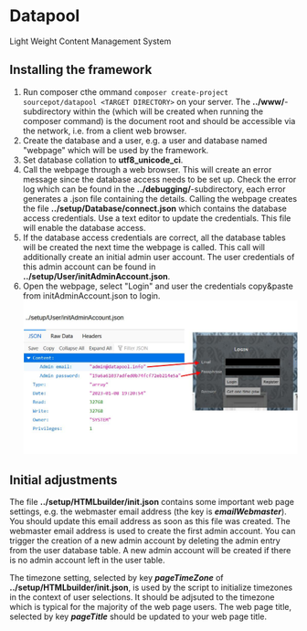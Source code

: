 # Datapool
 Light Weight Content Management System
## Installing the framework
1. Run composer cthe ommand ``composer create-project sourcepot/datapool <TARGET DIRECTORY>`` on your server. The **../www/**-subdirectory within the <TARGET DIRECTORY> (which will be created when running the composer command) is the document root and should be accessible via the network, i.e. from a client web browser.
2. Create the database and a user, e.g. a user and database named "webpage" which will be used by the framework.
3. Set database collation to **utf8_unicode_ci**.
4. Call the webpage through a web browser. This will create an error message since the database access needs to be set up. Check the error log which can be found in the **../debugging/**-subdirectory, each error generates a .json file containing the details. Calling the webpage creates the file **../setup/Database/connect.json** which contains the database access credentials. Use a text editor to update the credentials. This file will enable the database access.
5. If the database access credentials are correct, all the database tables will be created the next time the webpage is called. This call will additionally create an initial admin user account. The user credentials of this admin account can be found in **../setup/User/initAdminAccount.json**.
6. Open the webpage, select "Login" and user the credentials copy&paste from initAdminAccount.json to login.
![Using credentials from initAdminAccount.json](https://github.com/SourcePot/datapool/blob/main/docs/initAdminAccount.jpg?raw=true)
## Initial adjustments
The file **../setup/HTMLbuilder/init.json** contains some important web page settings, e.g. the webmaster email address (the key is ***emailWebmaster***). You should update this email address as soon as this file was created. The webmaster email address is used to create the first admin account. You can trigger the creation of a new admin account by deleting the admin entry from the user database table. A new admin account will be created if there is no admin account left in the user table.

The timezone setting, selected by key ***pageTimeZone*** of **../setup/HTMLbuilder/init.json**, is used by the script to initialize timezones in the context of user selections. It should be adjsuted to the timezone which is typical for the majority of the web page users. The web page title, selected by key ***pageTitle*** should be updated to your web page title.
